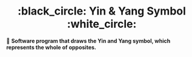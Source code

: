 



<h1 align = "center"> :black_circle: Yin & Yang Symbol :white_circle:		 </h1>


:small_orange_diamond: **Software program that draws the Yin and Yang symbol, which represents the whole of opposites.**

<br> </br>

